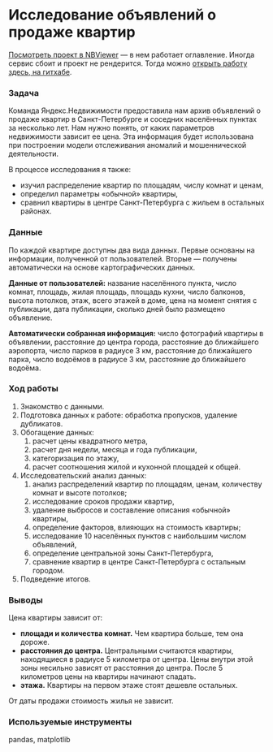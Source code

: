 # Исследование объявлений о продаже квартир

[Посмотреть проект в NBViewer](https://nbviewer.org/github/alexander-saushev/classic_ml_projects/blob/main/03_real_estate_price_formation/real_estate_price_formation.ipynb) — в нем работает оглавление. Иногда сервис сбоит и проект не рендерится. Тогда можно [открыть работу здесь, на гитхабе](https://github.com/alexander-saushev/classic_ml_projects/blob/main/03_real_estate_price_formation/real_estate_price_formation.ipynb).

### Задача

Команда Яндекс.Недвижимости предоставила нам архив объявлений о продаже квартир в Санкт-Петербурге и соседних населённых пунктах за несколько лет. Нам нужно понять, от каких параметров недвижимости зависит ее цена. Эта информация будет использована при построении модели отслеживания аномалий и мошеннической деятельности.

В процессе исследования я также:

- изучил распределение квартир по площадям, числу комнат и ценам,
- определил параметры «обычной» квартиры,
- сравнил квартиры в центре Санкт-Петербурга с жильем в остальных районах.

### Данные

По каждой квартире доступны два вида данных. Первые основаны на информации, полученной от пользователей. Вторые — получены автоматически на основе картографических данных.

**Данные от пользователей:** название населённого пункта, число комнат, площадь, жилая площадь, площадь кухни, число балконов, высота потолков, этаж, всего этажей в доме, цена на момент снятия с публикации, дата публикации, сколько дней было размещено объявление.

**Автоматически собранная информация:** число фотографий квартиры в объявлении, расстояние до центра города, расстояние до ближайшего аэропорта, число парков в радиусе 3 км, расстояние до ближайшего парка, число водоёмов в радиусе 3 км, расстояние до ближайшего водоёма.

### Ход работы

1. Знакомство с данными.
2. Подготовка данных к работе: обработка пропусков, удаление дубликатов.
3. Обогащение данных:
    1. расчет цены квадратного метра,
    2. расчет дня недели, месяца и года публикации,
    3. категоризация по этажу,
    4. расчет соотношения жилой и кухонной площадей к общей.
4. Исследовательский анализ данных:
    1. анализ распределений квартир по площадям, ценам, количеству комнат и высоте потолков;
    2. исследование сроков продажи квартир,
    3. удаление выбросов и составление описания «обычной» квартиры,
    4. определение факторов, влияющих на стоимость квартиры;
    5. исследование 10 населённых пунктов с наибольшим числом объявлений,
    6. определение центральной зоны Санкт-Петербурга,
    7. сравнение квартир в центре Санкт-Петербурга с остальным городом.
5. Подведение итогов.

### Выводы

Цена квартиры зависит от:

- **площади и количества комнат.** Чем квартира больше, тем она дороже.
- **расстояния до центра.** Центральными считаются квартиры, находящиеся в радиусе 5 километра от центра. Цены внутри этой зоны несильно зависят от расстояния до центра. После 5 километров цены на квартиры начинают спадать.
- **этажа.** Квартиры на первом этаже стоят дешевле остальных.

От даты продажи стоимость жилья не зависит.

### Используемые инструменты

pandas, matplotlib